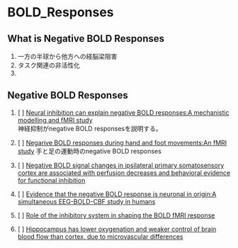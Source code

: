 # BOLD_Responses

## What is Negative BOLD Responses

1. 一方の半球から他方への経脳梁阻害
2. タスク関連の非活性化
3.

## Negative BOLD Responses
1. [ ] [Neural inhibition can explain negative BOLD responses:A mechanistic modelling and fMRI study](.1/NBR1.md)  
神経抑制がnegative BOLD responsesを説明する。

2. [ ] [Negarive BOLD responses during hand and foot movements:An fMRI study](./2/NBR2.md)
手と足の運動時のnegative BOLD responses

3. [ ] [Negative BOLD signal changes in ipsilateral primary somatosensory cortex are associated with perfusion decreases and behavioral evidence for functional inhibition](./3/NBR3.md)

4. [ ] [Evidence that the negative BOLD response is neuronal in origin:A simultaneous EEG-BOLD-CBF study in humans](./4/NBR4.md)


5. [ ] [Role of the inhibitory system in shaping the BOLD fMRI response](./5/NBR5.md)

6. [ ] [Hippocampus has lower oxygenation and weaker control of brain blood flow than cortex, due to microvascular differences](./6/NBR6.md)
